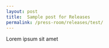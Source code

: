 ```yaml
---
layout: post
title:  Sample post for Releases
permalink: /press-room/releases/test/
---
```

Lorem ipsum sit amet
